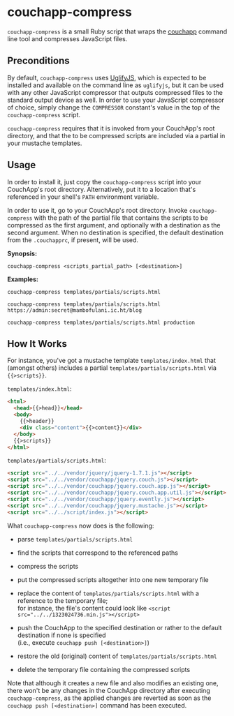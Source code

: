 # couchapp-compress #

`couchapp-compress` is a small Ruby script that wraps the [couchapp](https://github.com/couchapp/couchapp) command line tool and compresses JavaScript files.

## Preconditions ##

By default, `couchapp-compress` uses [UglifyJS](https://github.com/mishoo/UglifyJS), which is expected to be installed and available on the command line as `uglifyjs`, but it can be used with any other JavaScript compressor that outputs compressed files to the standard output device as well. In order to use your JavaScript compressor of choice, simply change the `COMPRESSOR` constant's value in the top of the `couchapp-compress` script.

`couchapp-compress` requires that it is invoked from your CouchApp's root directory, and that the to be compressed scripts are included via a partial in your mustache templates.

## Usage ##

In order to install it, just copy the `couchapp-compress` script into your CouchApp's root directory. Alternatively, put it to a location that's referenced in your shell's `PATH` environment variable.

In order to use it, go to your CouchApp's root directory. Invoke `couchapp-compress` with the path of the partial file that contains the scripts to be compressed as the first argument, and optionally with a destination as the second argument. When no destination is specified, the default destination from the `.couchapprc`, if present, will be used.

**Synopsis:**

```Shell
couchapp-compress <scripts_partial_path> [<destination>]
```

**Examples:**

```Shell
couchapp-compress templates/partials/scripts.html
```

```Shell
couchapp-compress templates/partials/scripts.html https://admin:secret@mambofulani.ic.ht/blog
```

```Shell
couchapp-compress templates/partials/scripts.html production
```

## How It Works ##

For instance, you've got a mustache template `templates/index.html` that (amongst others) includes a partial `templates/partials/scripts.html` via `{{>scripts}}`.

`templates/index.html`:

```HTML
<html>
  <head>{{>head}}</head>
  <body>
    {{>header}}
    <div class="content">{{>content}}</div>
  </body>
  {{>scripts}}
</html>
```

`templates/partials/scripts.html`:

```HTML
<script src="../../vendor/jquery/jquery-1.7.1.js"></script>
<script src="../../vendor/couchapp/jquery.couch.js"></script>
<script src="../../vendor/couchapp/jquery.couch.app.js"></script>
<script src="../../vendor/couchapp/jquery.couch.app.util.js"></script>
<script src="../../vendor/couchapp/jquery.evently.js"></script>
<script src="../../vendor/couchapp/jquery.mustache.js"></script>
<script src="../../script/index.js"></script>
```

What `couchapp-compress` now does is the following:

* parse `templates/partials/scripts.html`

* find the scripts that correspond to the referenced paths

* compress the scripts

* put the compressed scripts altogether into one new temporary file

* replace the content of `templates/partials/scripts.html` with a reference to the temporary file;  
  for instance, the file's content could look like `<script src="../../1323024736.min.js"></script>`

* push the CouchApp to the specified destination or rather to the default destination if none is specified  
  (i.e., execute `couchapp push [<destination>]`)

* restore the old (original) content of `templates/partials/scripts.html`

* delete the temporary file containing the compressed scripts

Note that although it creates a new file and also modifies an existing one, there won't be any changes in the CouchApp directory after executing `couchapp-compress`, as the applied changes are reverted as soon as the `couchapp push [<destination>]` command has been executed.

